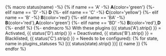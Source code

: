 {% macro status(name) -%}
    {% if name == 'A' -%}
        **A**{color='green'}
    {%- elif name == 'D' -%}
        **D**
    {%- elif name == 'C' -%}
        **C**{color='yellow'}
    {%- elif name == 'B' -%}
        **B**{color='red'}
    {%- elif name == 'BA' -%}
        **B**{color='red'},**A**{color='green'}
    {%- elif name == 'BD' -%}
        **B**{color='red'},**D**
    {%- endif %}
{%- endmacro %}
With these plugins ({{ status('A').strip() }} = Activated, {{ status('D').strip() }} = Deactivated, {{ status('B').strip() }} = Blacklisted, {{ status('C').strip() }} = Needs to be configured):
{% for state, name in plugins_statuses %}
[{{ status(state).strip() }}] {{ name }}
{% endfor %}
